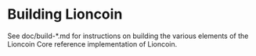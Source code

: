 Building Lioncoin
================

See doc/build-*.md for instructions on building the various
elements of the Lioncoin Core reference implementation of Lioncoin.
